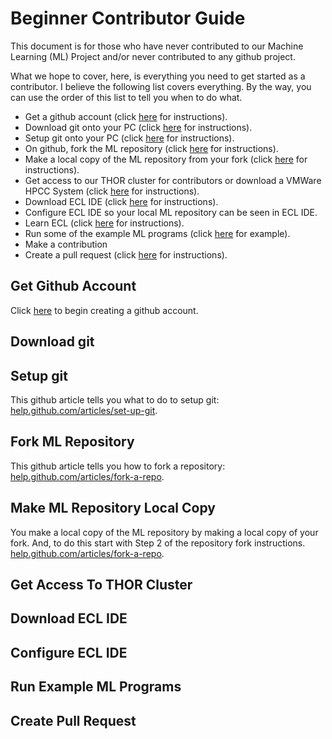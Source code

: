 Beginner Contributor Guide
==========================

This document is for those who have never contributed to our Machine Learning (ML) Project and/or never contributed to any github project.

What we hope to cover, here, is everything you need to get started as a contributor. I believe the following list covers everything. By the way, you can use the order of this list to tell you when to do what.

 - Get a github account (click [here](#get-github-account) for instructions).
 - Download git onto your PC (click [here](#download-git) for instructions).
 - Setup git onto your PC (click [here](#setup-git) for instructions).
 - On github, fork the ML repository (click [here](#fork-ml-repository) for instructions).
 - Make a local copy of the ML repository from your fork (click [here](#make-ml-repository-local-copy) for instructions).
 - Get access to our THOR cluster for contributors or download a VMWare HPCC System (click [here](#get-access-to-thor-cluster) for instructions).
 - Download ECL IDE (click [here](#download-ecl-ide) for instructions).
 - Configure ECL IDE so your local ML repository can be seen in ECL IDE.
 - Learn ECL (click [here](#configure-ecl-ide) for instructions).
 - Run some of the example ML programs (click [here](#run-example-ml-programs) for example).
 - Make a contribution
 - Create a pull request (click [here](#create-pull-request) for instructions).

## Get Github Account

Click [here](https://github.com/join) to begin creating a github account.

## Download git

## Setup git

This github article tells you what to do to setup git: [help.github.com/articles/set-up-git](https://help.github.com/articles/set-up-git/). 

## Fork ML Repository

This github article tells you how to fork a repository: [help.github.com/articles/fork-a-repo](https://help.github.com/articles/fork-a-repo/).

## Make ML Repository Local Copy

You make a local copy of the ML repository by making a local copy of your fork. And, to do this start with Step 2 of the repository fork instructions. [help.github.com/articles/fork-a-repo](https://help.github.com/articles/fork-a-repo/).

## Get Access To THOR Cluster

## Download ECL IDE

## Configure ECL IDE

## Run Example ML Programs

## Create Pull Request

